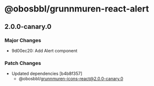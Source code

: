 # @obosbbl/grunnmuren-react-alert

## 2.0.0-canary.0

### Major Changes

- 9d00ec20: Add Alert component

### Patch Changes

- Updated dependencies [b4b8f357]
  - @obosbbl/grunnmuren-icons-react@2.0.0-canary.0
